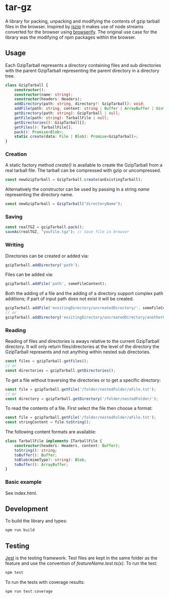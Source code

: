 # tar-gz
A library for packing, unpacking and modifying the contents of gzip tarball files in the browser. Inspired by [jszip](https://stuk.github.io/jszip/) it makes use of node streams converted for the browser using [browserify](http://browserify.org/). The original use case for the library was the modifying of npm packages within the browser.

## Usage

Each GzipTarball represents a directory containing files and sub directories with the parent GzipTarball representing the parent directory in a directory tree.

```ts
class GzipTarball {
    constructor();
    constructor(name: string);
    constructor(headers: Headers);
    addDirectory(path: string, directory?: GzipTarball): void;
    addFile(path: string, content: string | Buffer | ArrayBuffer | Uint8Array | Blob | TarballFile): Promise<void>;
    getDirectory(path: string): GzipTarball | null;
    getFile(path: string): TarballFile | null;
    getDirectories(): GzipTarball[];
    getFiles(): TarballFile[];
    pack(): Promise<Blob>;
    static create(data: File | Blob): Promise<GzipTarball>;
}
```
### Creation

A static factory method *create()* is available to create the GzipTarball from a real tarball file. The tarball can be compressed with gzip or uncompressed.

```ts
const newGzipTarball = GzipTarball.create(anExistingTarball);
```
Alternatively the constructor can be used by passing in a string *name* representing the directory name.

```ts 
const newGzipTarball = GzipTarball("directoryName");
```

### Saving

```ts
const realTGZ = gzipTarball.pack();
saveAs(realTGZ, "youfile.tgz"); // Save file in browser
```

### Writing

Directories can be created or added via:

```ts 
gzipTarball.addDirectory('path');
```

Files can be added via:

```ts 
gzipTarball.addFile('path', someFileContent);
```

Both the adding of a file and the adding of a directory support complex path additions; if part of input path does not exist it will be created.

```ts 
gzipTarball.addFile('exsitingDirectory/uncreatedDirectory/', someFileContent);
// or
gzipTarball.addDirectory('exsitingDirectory/uncreatedDirectory/anotherUncreatedDirectory', anotherGzipTarball);
```

### Reading

Reading of files and directories is aways relative to the current GzipTarball directory. It will only return files/directories at the level of the directory the GzipTarball represents and not anything within nested sub directories. 

```ts 
const files = gzipTarball.getFiles();
// or
const directories = gzipTarball.getDirectories();
```

To get a file without traversing the directories or to get a specific directory:

```ts 
const file = gzipTarball.getFile('/folder/nestedFolder/aFile.txt');
// or
const directory = gzipTarball.getDirectory('/folder/nestedFolder/');
```

To read the contents of a file. First select the file then choose a format:

```ts 
const file = gzipTarball.getFile('/folder/nestedFolder/aFile.txt');
const stringContent = file.toString();
```

The following content formats are available:

```ts 
class TarballFile implements ITarballFile {
    constructor(headers: Headers, content: Buffer);
    toString(): string;
    toBuffer(): Buffer;
    toBlob(mimeType?: string): Blob;
    toBuffer(): ArrayBuffer;
}
```

### Basic example

See index.html.

## Development

To build the library and types:

```c
npm run build
```

## Testing

[Jest](https://facebook.github.io/jest/) is the testing framework. Test files are kept in the same folder as the feature and use the convention of *featureName.test.ts(x)*. To run the test:

```c
npm test
```

To run the tests with coverage results:

```c
npm run test:coverage
```

